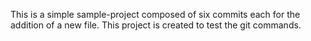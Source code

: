 This is a simple sample-project composed of six commits each for the addition of a new file.
This project is created to test the git commands.